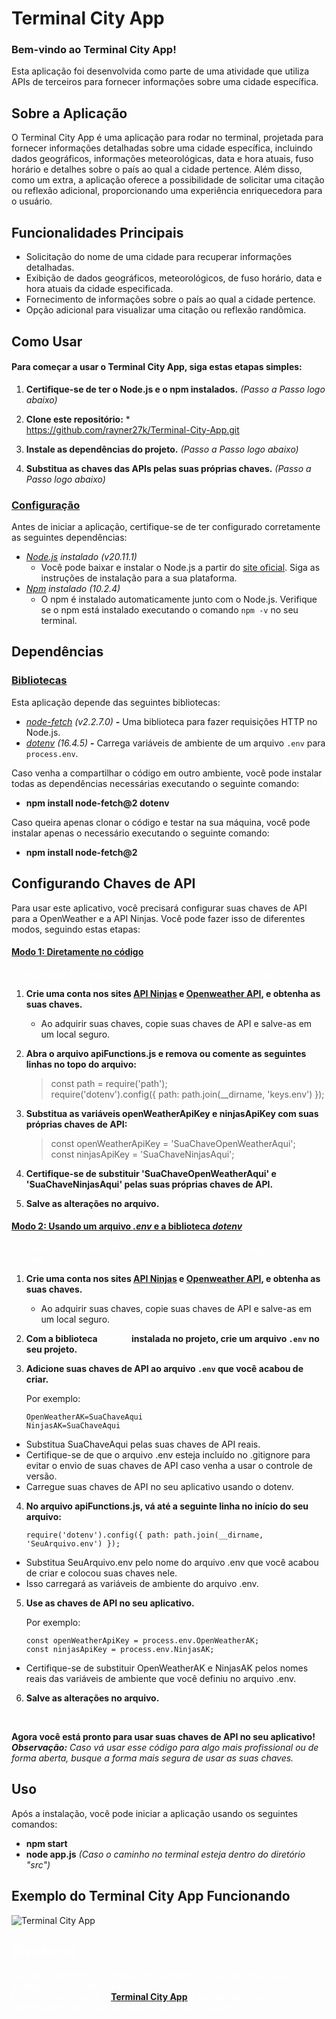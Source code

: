 # Terminal City App

### Bem-vindo ao Terminal City App!

 Esta aplicação foi desenvolvida como parte de uma atividade que utiliza APIs de terceiros para fornecer informações sobre uma cidade específica.

## Sobre a Aplicação

O Terminal City App é uma aplicação para rodar no terminal, projetada para fornecer informações detalhadas sobre uma cidade específica, incluindo dados geográficos, informações meteorológicas, data e hora atuais, fuso horário e detalhes sobre o país ao qual a cidade pertence. Além disso, como um extra, a aplicação oferece a possibilidade de solicitar uma citação ou reflexão adicional, proporcionando uma experiência enriquecedora para o usuário.

## Funcionalidades Principais

- Solicitação do nome de uma cidade para recuperar informações detalhadas.
- Exibição de dados geográficos, meteorológicos, de fuso horário, data e hora atuais da cidade especificada.
- Fornecimento de informações sobre o país ao qual a cidade pertence.
- Opção adicional para visualizar uma citação ou reflexão randômica.

## Como Usar

#### Para começar a usar o Terminal City App, siga estas etapas simples:

1. **Certifique-se de ter o Node.js e o npm instalados.** *(Passo a Passo logo abaixo)*

2. **Clone este repositório:** *<span style="color: white;">git clone</span> https://github.com/rayner27k/Terminal-City-App.git

3. **Instale as dependências do projeto.** *(Passo a Passo logo abaixo)*

4. **Substitua as chaves das APIs pelas suas próprias chaves.** *(Passo a Passo logo abaixo)*

### <ins>Configuração</ins>

Antes de iniciar a aplicação, certifique-se de ter configurado corretamente as seguintes dependências:

- *[Node.js](https://nodejs.org/) instalado (v20.11.1)*
  - Você pode baixar e instalar o Node.js a partir do [site oficial](https://nodejs.org/). Siga as instruções de instalação para a sua plataforma.
- *[Npm](https://www.npmjs.com/) instalado (10.2.4)*
  - O npm é instalado automaticamente junto com o Node.js. Verifique se o npm está instalado executando o comando `npm -v` no seu terminal.

## Dependências

### <ins>Bibliotecas</ins>

Esta aplicação depende das seguintes bibliotecas:

- *[node-fetch](https://www.npmjs.com/package/node-fetch) (v2.2.7.0)* **-** Uma biblioteca para fazer requisições HTTP no Node.js.
- *[dotenv](https://www.npmjs.com/package/dotenv) (16.4.5)* **-** Carrega variáveis de ambiente de um arquivo `.env` para `process.env`.
 *<span style="color: white;">(Caso venha a precisar)</span>*

Caso venha a compartilhar o código em outro ambiente, você pode instalar todas as dependências necessárias executando o seguinte comando:

- **npm install node-fetch@2 dotenv**

Caso queira apenas clonar o código e testar na sua máquina, você pode instalar apenas o necessário executando o seguinte comando:

- **npm install node-fetch@2**

## Configurando Chaves de API

Para usar este aplicativo, você precisará configurar suas chaves de API para a OpenWeather e a API Ninjas. Você pode fazer isso de diferentes modos, seguindo estas etapas:

#### <ins>**Modo 1: Diretamente no código**</ins>

<span style="color: white;">Se seu intuito for apenas testar o código, siga as seguintes etapas:</span>

1. **Crie uma conta nos sites [API Ninjas](https://api-ninjas.com/) e [Openweather API](https://openweathermap.org/), e obtenha as suas chaves.**

    - Ao adquirir suas chaves, copie suas chaves de API e salve-as em um local seguro.

2. **Abra o arquivo apiFunctions.js e remova ou comente as seguintes linhas no topo do arquivo:**

    > const path = require('path');  
    > require('dotenv').config({ path: path.join(__dirname, 'keys.env') });

3. **Substitua as variáveis openWeatherApiKey e ninjasApiKey com suas próprias chaves de API:**

    > const openWeatherApiKey = 'SuaChaveOpenWeatherAqui';  
    > const ninjasApiKey = 'SuaChaveNinjasAqui';

4. **Certifique-se de substituir 'SuaChaveOpenWeatherAqui' e 'SuaChaveNinjasAqui' pelas suas próprias chaves de API.**

5. **Salve as alterações no arquivo.**

#### <ins>**Modo 2: Usando um arquivo *.env* e a biblioteca *dotenv***</ins>

<span style="color: white;">Se seu intuito for compartilhar o código em outros locais seguros, siga as seguintes etapas:</span>

1. **Crie uma conta nos sites [API Ninjas](https://api-ninjas.com/) e [Openweather API](https://openweathermap.org/), e obtenha as suas chaves.**

    - Ao adquirir suas chaves, copie suas chaves de API e salve-as em um local seguro.

2. **Com a biblioteca *<span style="color: white;">dotenv*</span> instalada no projeto, crie um arquivo `.env` no seu projeto.**

3. **Adicione suas chaves de API ao arquivo `.env` que você acabou de criar.**

   Por exemplo:
   ```plaintext
   OpenWeatherAK=SuaChaveAqui
   NinjasAK=SuaChaveAqui
- Substitua SuaChaveAqui pelas suas chaves de API reais.
- Certifique-se de que o arquivo .env esteja incluído no .gitignore para evitar o envio de suas chaves de API caso venha a usar o controle de versão.
- Carregue suas chaves de API no seu aplicativo usando o dotenv.

4. **No arquivo apiFunctions.js, vá até a seguinte linha no início do seu arquivo:**

    ``require('dotenv').config({ path: path.join(__dirname, 'SeuArquivo.env') });``

- Substitua SeuArquivo.env pelo nome do arquivo .env que você acabou de criar e colocou suas chaves nele.
- Isso carregará as variáveis de ambiente do arquivo .env.

5. **Use as chaves de API no seu aplicativo.**

    Por exemplo:
    ```plaintext
    const openWeatherApiKey = process.env.OpenWeatherAK;  
    const ninjasApiKey = process.env.NinjasAK;
- Certifique-se de substituir OpenWeatherAK e NinjasAK pelos nomes reais das variáveis de ambiente que você definiu no arquivo .env. 

6. **Salve as alterações no arquivo.**

&nbsp;

**Agora você está pronto para usar suas chaves de API no seu aplicativo!**  
***Observação:** Caso vá usar esse código para algo mais profissional ou de forma aberta, busque a forma mais segura de usar as suas chaves.*

## Uso

Após a instalação, você pode iniciar a aplicação usando os seguintes comandos:

- **npm start**
- **node app.js** *(Caso o caminho no terminal esteja dentro do diretório "src")*

## Exemplo do Terminal City App Funcionando

![Terminal City App](src/TCA.png)

## <span style="color: white;">*Divirta-se*</span>

<span style="color: white;">Siga as instruções no terminal para fornecer o nome de uma cidade e explorar suas informações.</span>  
<span style="color: white;">Divirta-se explorando o </span><ins>[**Terminal City App**](https://github.com/rayner27k/Terminal-City-App.git)</ins><span style="color: white;"> e descobrindo dados interessantes sobre várias cidades ao redor do mundo!</span>

